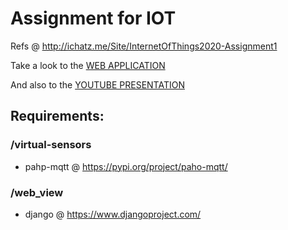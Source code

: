 # Assignment for IOT
Refs @ http://ichatz.me/Site/InternetOfThings2020-Assignment1

Take a look to the [WEB APPLICATION](http://iotwebapp.herokuapp.com)

And also to the [YOUTUBE PRESENTATION](https://youtu.be/rgGRoJ8GJn4)

## Requirements:
### /virtual-sensors
- pahp-mqtt @ https://pypi.org/project/paho-mqtt/

### /web_view
- django @ https://www.djangoproject.com/

